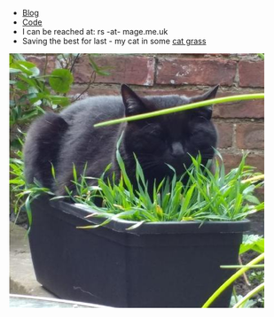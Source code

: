 - [Blog](http://blog.vixre.co.uk)
- [Code](https://github.com/vivithemage)
- I can be reached at: rs -at- mage.me.uk
- Saving the best for last - my cat in some [cat grass](https://en.wikipedia.org/wiki/Dactylis_glomerata)

![Rosie the cat](/rosie.jpg)

